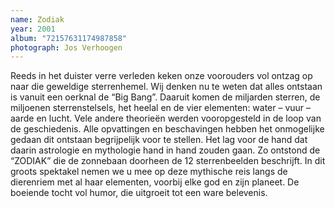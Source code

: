 ```yaml
---
name: Zodiak
year: 2001
album: "72157631174987858"
photograph: Jos Verhoogen
---
```

Reeds in het duister verre verleden keken onze voorouders vol ontzag op naar die geweldige sterrenhemel. Wij denken nu te weten dat alles ontstaan is vanuit een oerknal de “Big Bang”. Daaruit komen de miljarden sterren, de miljoenen sterrenstelsels, het heelal en de vier elementen: water – vuur – aarde en lucht. Vele andere theorieën werden vooropgesteld in de loop van de geschiedenis. Alle opvattingen en beschavingen hebben het onmogelijke gedaan dit ontstaan begrijpelijk voor te stellen. Het lag voor de hand dat daarin astrologie en mythologie hand in hand zouden gaan. Zo ontstond de “ZODIAK” die de zonnebaan doorheen de 12 sterrenbeelden beschrijft. In dit groots spektakel nemen we u mee op deze mythische reis langs de dierenriem met al haar elementen, voorbij elke god en zijn planeet. De boeiende tocht vol humor, die uitgroeit tot een ware belevenis.
